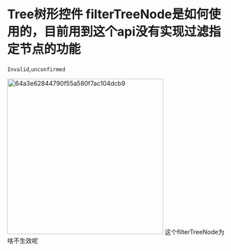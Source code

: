 # Tree树形控件 filterTreeNode是如何使用的，目前用到这个api没有实现过滤指定节点的功能

`Invalid`,`unconfirmed`

<!--
 ⚠️ ⚠️ ⚠️  IMPORTANT: Please use the following link to create a new issue: ⚠️ ⚠️ ⚠️

  http://new-issue.ant.design

If your issue was not created using the app above, it will be closed immediately.
-->

<!--
 ⚠️ ⚠️ ⚠️  注意：请使用下面的链接来新建 issue： ⚠️ ⚠️ ⚠️

  http://new-issue.ant.design

不是用上面的链接创建的 issue 会被立即关闭。
-->
<img width="357" alt="64a3e62844790f55a580f7ac104dcb9" src="https://github.com/ant-design/ant-design/assets/26155477/a8fc38fa-6f51-43e6-88a0-64a536e0cddf">
这个filterTreeNode为啥不生效呢
